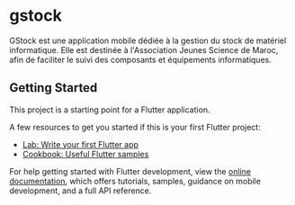 # gstock

GStock est une application mobile dédiée à la gestion du stock de matériel informatique.
Elle est destinée à l'Association Jeunes Science de Maroc, afin de faciliter le suivi des composants et équipements informatiques.

## Getting Started

This project is a starting point for a Flutter application.

A few resources to get you started if this is your first Flutter project:

- [Lab: Write your first Flutter app](https://docs.flutter.dev/get-started/codelab)
- [Cookbook: Useful Flutter samples](https://docs.flutter.dev/cookbook)

For help getting started with Flutter development, view the
[online documentation](https://docs.flutter.dev/), which offers tutorials,
samples, guidance on mobile development, and a full API reference.
